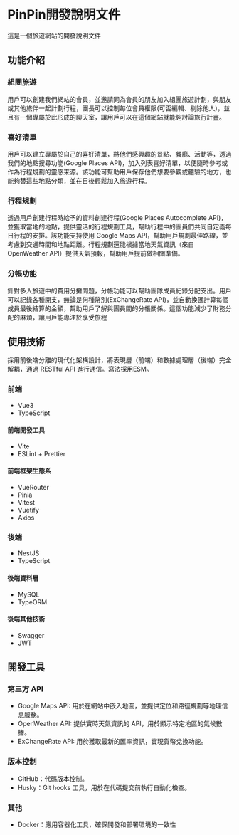 # PinPin開發說明文件

這是一個旅遊網站的開發說明文件

## 功能介紹

### 組團旅遊

用戶可以創建我們網站的會員，並邀請同為會員的朋友加入組團旅遊計劃，與朋友或其他旅伴一起計劃行程，團長可以控制每位會員權限(可否編輯、剔除他人)，並且有一個專屬於此形成的聊天室，讓用戶可以在這個網站就能夠討論旅行計畫。

### 喜好清單

用戶可以建立專屬於自己的喜好清單，將他們感興趣的景點、餐廳、活動等，透過我們的地點搜尋功能(Google Places API)，加入列表喜好清單，以便隨時參考或作為行程規劃的靈感來源。該功能可幫助用戶保存他們想要參觀或體驗的地方，也能夠替這些地點分類，並在日後輕鬆加入旅遊行程。

### 行程規劃

透過用戶創建行程時給予的資料創建行程(Google Places Autocomplete API)，並獲取當地的地點，提供靈活的行程規劃工具，幫助行程中的團員們共同自定義每日行程的安排。該功能支持使用 Google Maps API，幫助用戶規劃最佳路線，並考慮到交通時間和地點距離。行程規劃還能根據當地天氣資訊（來自 OpenWeather API）提供天氣預報，幫助用戶提前做相關準備。

### 分帳功能

針對多人旅遊中的費用分攤問題，分帳功能可以幫助團隊成員紀錄分配支出。用戶可以記錄各種開支，無論是何種幣別(ExChangeRate API)，並自動換匯計算每個成員最後結算的金額，幫助用戶了解與團員間的分帳關係。這個功能減少了財務分配的麻煩，讓用戶能專注於享受旅程

## 使用技術

採用前後端分離的現代化架構設計，將表現層（前端）和數據處理層（後端）完全解耦，通過 RESTful API 進行通信。寫法採用ESM。

### 前端

- Vue3
- TypeScript

#### 前端開發工具

- Vite
- ESLint + Prettier

#### 前端框架生態系

- VueRouter
- Pinia
- Vitest
- Vuetify
- Axios
  
### 後端

- NestJS
- TypeScript

#### 後端資料層

- MySQL
- TypeORM

#### 後端其他技術

- Swagger
- JWT

## 開發工具

### 第三方 API

- Google Maps API: 用於在網站中嵌入地圖，並提供定位和路徑規劃等地理信息服務。
- OpenWeather API: 提供實時天氣資訊的 API，用於顯示特定地區的氣候數據。
- ExChangeRate API: 用於獲取最新的匯率資訊，實現貨幣兌換功能。

### 版本控制

- GitHub：代碼版本控制。
- Husky：Git hooks 工具，用於在代碼提交前執行自動化檢查。

### 其他

- Docker：應用容器化工具，確保開發和部署環境的一致性
